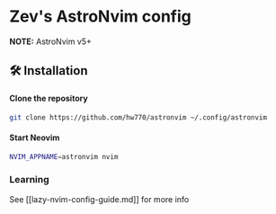 # Zev's AstroNvim config

**NOTE:** AstroNvim v5+

## 🛠️ Installation


#### Clone the repository

```bash
git clone https://github.com/hw770/astronvim ~/.config/astronvim
```

#### Start Neovim

```bash
NVIM_APPNAME=astronvim nvim
```

### Learning

See [[lazy-nvim-config-guide.md]] for more info
